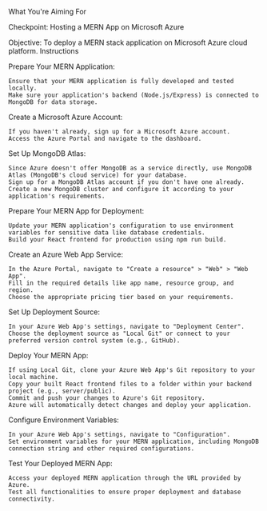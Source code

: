   What You're Aiming For

Checkpoint: Hosting a MERN App on Microsoft Azure

Objective: To deploy a MERN stack application on Microsoft Azure cloud platform.
Instructions


Prepare Your MERN Application:

    Ensure that your MERN application is fully developed and tested locally.
    Make sure your application's backend (Node.js/Express) is connected to MongoDB for data storage.

Create a Microsoft Azure Account:

    If you haven't already, sign up for a Microsoft Azure account.
    Access the Azure Portal and navigate to the dashboard.

Set Up MongoDB Atlas:

    Since Azure doesn't offer MongoDB as a service directly, use MongoDB Atlas (MongoDB's cloud service) for your database.
    Sign up for a MongoDB Atlas account if you don't have one already.
    Create a new MongoDB cluster and configure it according to your application's requirements.

Prepare Your MERN App for Deployment:

    Update your MERN application's configuration to use environment variables for sensitive data like database credentials.
    Build your React frontend for production using npm run build.

Create an Azure Web App Service:

    In the Azure Portal, navigate to "Create a resource" > "Web" > "Web App".
    Fill in the required details like app name, resource group, and region.
    Choose the appropriate pricing tier based on your requirements.

Set Up Deployment Source:

    In your Azure Web App's settings, navigate to "Deployment Center".
    Choose the deployment source as "Local Git" or connect to your preferred version control system (e.g., GitHub).

Deploy Your MERN App:

    If using Local Git, clone your Azure Web App's Git repository to your local machine.
    Copy your built React frontend files to a folder within your backend project (e.g., server/public).
    Commit and push your changes to Azure's Git repository.
    Azure will automatically detect changes and deploy your application.

Configure Environment Variables:

    In your Azure Web App's settings, navigate to "Configuration".
    Set environment variables for your MERN application, including MongoDB connection string and other required configurations.

Test Your Deployed MERN App:

    Access your deployed MERN application through the URL provided by Azure.
    Test all functionalities to ensure proper deployment and database connectivity.
